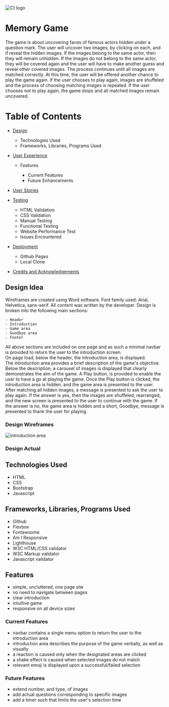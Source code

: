 ![CI logo](https://codeinstitute.s3.amazonaws.com/fullstack/ci_logo_small.png)

# Memory Game

The game is about uncovering faces of famous actors hidden under a question mark.  The user will uncover two images, by clicking on
each, and if reveal the hidden images.  If the images belong to the same actor, then they will remain unhidden.  If the images do not
belong to the same actor, they will be covered again and the user will have to make another guess and reveal other covered images.
The process continues until all images are matched correctly.  At this time, the user will be offered another chance to play the
game again.  If the user chooses to play again, images are shuffeled and the process of choosing matching images is repeated.
If the user chooses not to play again, the game stops and all matched images remain uncovered.

# Table of Contents 

* [Design](#design)

    * Technologies Used 
    * Frameworks, Libraries, Programs Used

* [User Experience](#user-experience)

    * Features

        * Current Features
        * Future Enhancements

* [User Stories](#user-stories)

* [Testing](#testing)

    * HTML Validation
    * CSS Validation
    * Manual Testing
    * Functional Testing
    * Website Performance Test
    * Issues Encountered


* [Deployment](#deployment)

    * Github Pages
    * Local Clone

* [Credits and Acknowledgements](#credits-and-acknowledgements)

## Design Idea

Wireframes are created using Word software.  Font family used: Arial, Helvetica, sans-serif.
All content was written by the developer.
Design is broken into the following main sections:

	- Header
	- Introduction
	- Game area
	- Goodbye area
	- Footer

All above sections are included on one page and as such a minimal navbar is provided to return the user to the introduction
screen.  
On page load, below the header, the introduction area, is displayed.  
The introduction area provides a brief description of the game's objective.  Below the description, a carousel of images is
displayed that clearly demonstrates the aim of the game.  A Play button, is provided to enable the user to have a go at playing
the game.
Once the Play button is clicked, the introduction area is hidden, and the game area is presented to the user.  After matching
all hidden images, a message is presented to ask the user to play again.  If the answer is yes, then the images are shuffeled,
rearranged, and the new screen is presented to the user to continue with the game.  If the answer is no, the game area is hidden
and a short, Goodbye, message is presented to thank the user for playing.

### Design Wireframes
![introduction area](./assets/images/introduction-desing.png)

### Design Actual

## Technologies Used

- HTML
- CSS
- Bootstrap
- Javascript

## Frameworks, Libraries, Programs Used

- Github
- Flexbox
- Fontawsome
- Am I Responsive
- Lighthouse
- W3C HTML/CSS validator
- W3C Markup validator
- Javascript validator

## Features

- simple, uncluttered, one page site
- no need to navigate between pages
- clear introduction
- intuitive game
- responsive on all device sizes

### Current Features

- navbar contains a single menu option to return the user to the introduction area
- introduction area describes the purpose of the game verbally, as well as visually
- a reaction is caused only when the designated areas are clicked
- a shake effect is caused when selected images do not match
- relevant emoji is displayed upon a successful/failed selection

### Future Features

- extend number, and type, of images
- add actual questions corresponding to specific images
- add a timer such that limits the user's selection time

